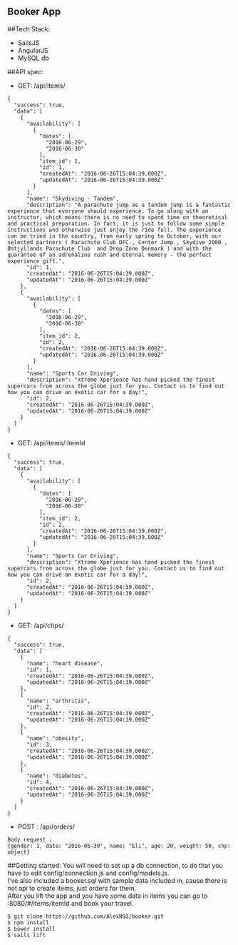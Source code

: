 ## Booker App


##Tech Stack:
+ SailsJS
+ AngularJS
+ MySQL db

##API spec:

+ GET: /api/items/ <br>
```
{
  "success": true,
  "data": [
    {
      "availability": [
        {
          "dates": [
            "2016-06-29",
            "2016-06-30"
          ],
          "item_id": 1,
          "id": 1,
          "createdAt": "2016-06-26T15:04:39.000Z",
          "updatedAt": "2016-06-26T15:04:39.000Z"
        }
      ],
      "name": "Skydiving - Tandem",
      "description": "A parachute jump as a tandem jump is a fantastic experience that everyone should experience. To go along with an instructor, which means there is no need to spend time on theoretical and practical preparation. In fact, it is just to follow some simple instructions and otherwise just enjoy the ride full. The experience can be tried in the country, from early spring to October, with our selected partners ( Parachute Club DFC , Center Jump , Skydive 2000 ,  Østjyllands Parachute Club  and Drop Zone Denmark ) and with the guarantee of an adrenaline rush and eternal memory - the perfect experience gift.",
      "id": 1,
      "createdAt": "2016-06-26T15:04:39.000Z",
      "updatedAt": "2016-06-26T15:04:39.000Z"
    },
    {
      "availability": [
        {
          "dates": [
            "2016-06-29",
            "2016-06-30"
          ],
          "item_id": 2,
          "id": 2,
          "createdAt": "2016-06-26T15:04:39.000Z",
          "updatedAt": "2016-06-26T15:04:39.000Z"
        }
      ],
      "name": "Sports Car Driving",
      "description": "Xtreme Xperience has hand picked the finest supercars from across the globe just for you. Contact us to find out how you can drive an exotic car for a day!",
      "id": 2,
      "createdAt": "2016-06-26T15:04:39.000Z",
      "updatedAt": "2016-06-26T15:04:39.000Z"
    }
  ]
}
```


+ GET: /api/items/:itemId <br>
```
{
  "success": true,
  "data": [
    {
      "availability": [
        {
          "dates": [
            "2016-06-29",
            "2016-06-30"
          ],
          "item_id": 2,
          "id": 2,
          "createdAt": "2016-06-26T15:04:39.000Z",
          "updatedAt": "2016-06-26T15:04:39.000Z"
        }
      ],
      "name": "Sports Car Driving",
      "description": "Xtreme Xperience has hand picked the finest supercars from across the globe just for you. Contact us to find out how you can drive an exotic car for a day!",
      "id": 2,
      "createdAt": "2016-06-26T15:04:39.000Z",
      "updatedAt": "2016-06-26T15:04:39.000Z"
    }
  ]
}
```

+ GET: /api/chps/ <br>
```
{
  "success": true,
  "data": [
    {
      "name": "heart disease",
      "id": 1,
      "createdAt": "2016-06-26T15:04:39.000Z",
      "updatedAt": "2016-06-26T15:04:39.000Z"
    },
    {
      "name": "arthritis",
      "id": 2,
      "createdAt": "2016-06-26T15:04:39.000Z",
      "updatedAt": "2016-06-26T15:04:39.000Z"
    },
    {
      "name": "obesity",
      "id": 3,
      "createdAt": "2016-06-26T15:04:39.000Z",
      "updatedAt": "2016-06-26T15:04:39.000Z"
    },
    {
      "name": "diabetes",
      "id": 4,
      "createdAt": "2016-06-26T15:04:39.000Z",
      "updatedAt": "2016-06-26T15:04:39.000Z"
    }
  ]
}
```


+ POST :  /api/orders/
```
Body request : 
{gender: 1, date: "2016-06-30", name: "Eli", age: 20, weight: 50, chp: object}
```


##Getting started:
You will need to set up a db connection, to do that you have to edit config/connection.js and config/models.js.<br>
I've also included a booker.sql with sample data included in, cause there is not api to create items, just orders for them.<br>
After you lift the app and you have some data in items you can go to :8080/#/items/itemId and book your travel.

```
$ git clone https://github.com/AlexN93/booker.git
$ npm install
$ bower install
$ sails lift
```
